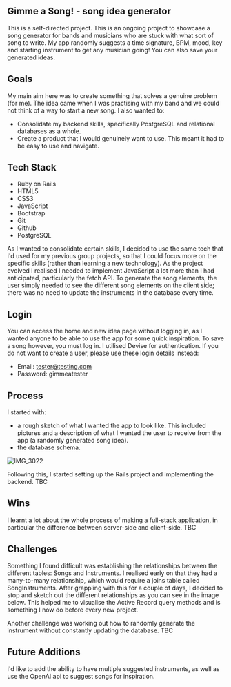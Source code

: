 ## Gimme a Song! - song idea generator
This is a self-directed project. This is an ongoing project to showcase a song generator for bands and musicians who are stuck with what sort of song to write. My app randomly suggests a time signature, BPM, mood, key and starting instrument to get any musician going! You can also save your generated ideas.

## Goals
My main aim here was to create something that solves a genuine problem (for me). The idea came when I was practising with my band and we could not think of a way to start a new song. I also wanted to:
- Consolidate my backend skills, specifically PostgreSQL and relational databases as a whole.
- Create a product that I would genuinely want to use. This meant it had to be easy to use and navigate. 

## Tech Stack
- Ruby on Rails
- HTML5
- CSS3
- JavaScript
- Bootstrap
- Git
- Github
- PostgreSQL

As I wanted to consolidate certain skills, I decided to use the same tech that I'd used for my previous group projects, so that I could focus more on the specific skills (rather than learning a new technology). As the project evolved I realised I needed to implement JavaScript a lot more than I had anticipated, particularly the fetch API. To generate the song elements, the user simply needed to see the different song elements on the client side; there was no need to update the instruments in the database every time. 

## Login
You can access the home and new idea page without logging in, as I wanted anyone to be able to use the app for some quick inspiration. To save a song however, you must log in. I utilised Devise for authentication. If you do not want to create a user, please use these login details instead:

- Email: tester@testing.com
- Password: gimmeatester

## Process
I started with: 
- a rough sketch of what I wanted the app to look like. This included pictures and a description of what I wanted the user to receive from the app (a randomly generated song idea).
- the database schema.

![IMG_3022](https://github.com/user-attachments/assets/32400176-ef18-4af9-b213-9285fcebb56c)


Following this, I started setting up the Rails project and implementing the backend. TBC

## Wins
I learnt a lot about the whole process of making a full-stack application, in particular the difference between server-side and client-side. TBC

## Challenges
Something I found difficult was establishing the relationships between the different tables: Songs and Instruments. I realised early on that they had a many-to-many relationship, which would require a joins table called SongInstruments. After grappling with this for a couple of days, I decided to stop and sketch out the different relationships as you can see in the image below. This helped me to visualise the Active Record query methods and is something I now do before every new project.

Another challenge was working out how to randomly generate the instrument without constantly updating the database. TBC

## Future Additions
I'd like to add the ability to have multiple suggested instruments, as well as use the OpenAI api to suggest songs for inspiration.
